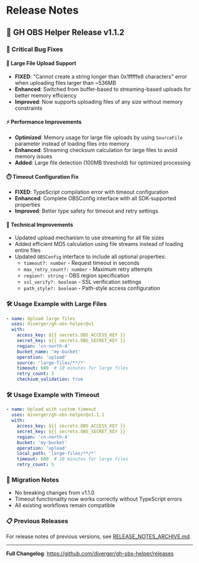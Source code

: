 # Release Notes

## 🚀 GH OBS Helper Release v1.1.2

### 🐛 Critical Bug Fixes

#### 🚨 **Large File Upload Support**
- **FIXED**: "Cannot create a string longer than 0x1fffffe8 characters" error when uploading files larger than ~536MB
- **Enhanced**: Switched from buffer-based to streaming-based uploads for better memory efficiency
- **Improved**: Now supports uploading files of any size without memory constraints

#### ⚡ **Performance Improvements**
- **Optimized**: Memory usage for large file uploads by using `SourceFile` parameter instead of loading files into memory
- **Enhanced**: Streaming checksum calculation for large files to avoid memory issues
- **Added**: Large file detection (100MB threshold) for optimized processing

#### ⏱️ **Timeout Configuration Fix**
- **FIXED**: TypeScript compilation error with timeout configuration
- **Enhanced**: Complete OBSConfig interface with all SDK-supported properties
- **Improved**: Better type safety for timeout and retry settings

#### 🔧 **Technical Improvements**
- Updated upload mechanism to use streaming for all file sizes
- Added efficient MD5 calculation using file streams instead of loading entire files
- Updated `OBSConfig` interface to include all optional properties:
  - `timeout?: number` - Request timeout in seconds
  - `max_retry_count?: number` - Maximum retry attempts
  - `region?: string` - OBS region specification
  - `ssl_verify?: boolean` - SSL verification settings
  - `path_style?: boolean` - Path-style access configuration

### 🛠️ Usage Example with Large Files
```yaml
- name: Upload large files
  uses: diverger/gh-obs-helper@v1
  with:
    access_key: ${{ secrets.OBS_ACCESS_KEY }}
    secret_key: ${{ secrets.OBS_SECRET_KEY }}
    region: 'cn-north-4'
    bucket_name: 'my-bucket'
    operation: 'upload'
    source: 'large-files/**/*'
    timeout: 600  # 10 minutes for large files
    retry_count: 3
    checksum_validation: true
```

### 🛠️ Usage Example with Timeout

```yaml
- name: Upload with custom timeout
  uses: diverger/gh-obs-helper@v1.1.1
  with:
    access_key: ${{ secrets.OBS_ACCESS_KEY }}
    secret_key: ${{ secrets.OBS_SECRET_KEY }}
    region: 'cn-north-4'
    bucket: 'my-bucket'
    operation: 'upload'
    local_path: 'large-files/**/*'
    timeout: 600  # 10 minutes for large files
    retry_count: 5
```

### 🔄 Migration Notes

- No breaking changes from v1.1.0
- Timeout functionality now works correctly without TypeScript errors
- All existing workflows remain compatible

### 📋 Previous Releases

For release notes of previous versions, see [RELEASE_NOTES_ARCHIVE.md](./RELEASE_NOTES_ARCHIVE.md).

---

**Full Changelog**: https://github.com/diverger/gh-obs-helper/releases
